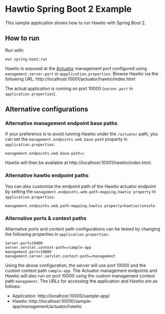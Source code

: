 # Hawtio Spring Boot 2 Example

This sample application shows how to run Hawtio with Spring Boot 2.

## How to run

Run with:

    mvn spring-boot:run

Hawtio is exposed at the [Actuator](https://docs.spring.io/spring-boot/docs/latest/reference/html/production-ready-endpoints.html) management port configured using
`management.server.port` in `appplication.properties`. Browse Hawtio via the following URL: http://localhost:10001/actuator/hawtio/index.html

The actual application is running on port 10000 (`server.port` in `application.properties`).

## Alternative configurations

### Alternative management endpoint base paths
If your preference is to avoid running Hawtio under the `/actuator` path, you can set the `management.endpoints.web.base-path` property in `application.properties`:

```
management.endpoints.web.base-path=/
```

Hawtio will then be available at http://localhost:10001/hawtio/index.html.

### Alternative hawtio endpoint paths

You can also customize the endpoint path of the Hawtio actuator endpoint by setting the `management.endpoints.web.path-mapping.hawtio property` in `application.properties`:

```
management.endpoints.web.path-mapping.hawtio property=hawtio/console
```

### Alternative ports & context paths
Alternative ports and context path configurations can be tested by changing the following properties in `application.properties`:

```
server.port=10000
server.servlet.context-path=/sample-app
management.port=10000
management.server.servlet.context-path=/management
```

Using the above configuration, the server will use port 10000 and the custom context path `sample-app`.
The Actuator management endpoints and Hawtio will also run on port 10000 using the custom management context path `management`.
The URLs for accessing the application and Hawtio are as follows:

- Application: http://localhost:10000/sample-app/
- Hawtio: http://localhost:10000/sample-app/management/actuator/hawtio
